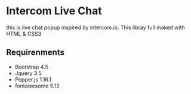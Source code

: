 # Intercom Live Chat

this is live chat popup inspired by intercom.io. This libray full maked with HTML & CSS3

## Requirenments

- Bootstrap 4.5
- Jquery 3.5
- Popper.js 1.16.1
- fontawesome 5.13
